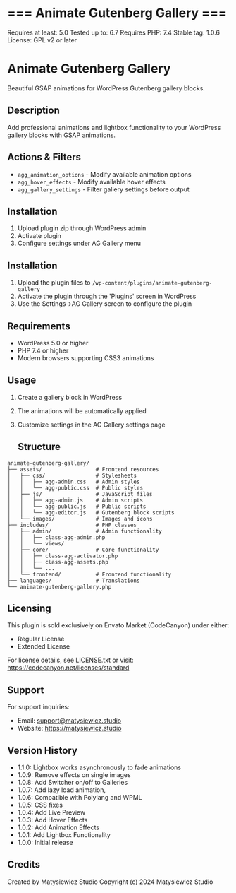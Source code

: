 # === Animate Gutenberg Gallery ===
Requires at least: 5.0
Tested up to: 6.7
Requires PHP: 7.4
Stable tag: 1.0.6
License: GPL v2 or later

# Animate Gutenberg Gallery

Beautiful GSAP animations for WordPress Gutenberg gallery blocks.

## Description
Add professional animations and lightbox functionality to your WordPress gallery blocks with GSAP animations.

## Actions & Filters
- `agg_animation_options` - Modify available animation options
- `agg_hover_effects` - Modify available hover effects
- `agg_gallery_settings` - Filter gallery settings before output

## Installation
1. Upload plugin zip through WordPress admin
2. Activate plugin
3. Configure settings under AG Gallery menu

## Installation
1. Upload the plugin files to `/wp-content/plugins/animate-gutenberg-gallery`
2. Activate the plugin through the 'Plugins' screen in WordPress
3. Use the Settings->AG Gallery screen to configure the plugin

## Requirements
- WordPress 5.0 or higher
- PHP 7.4 or higher
- Modern browsers supporting CSS3 animations

## Usage
1. Create a gallery block in WordPress
2. The animations will be automatically applied
3. Customize settings in the AG Gallery settings page

    ## Structure
```
animate-gutenberg-gallery/
├── assets/                 # Frontend resources
│   ├── css/                # Stylesheets
│   │   ├── agg-admin.css   # Admin styles
│   │   └── agg-public.css  # Public styles
│   ├── js/                 # JavaScript files
│   │   ├── agg-admin.js    # Admin scripts
│   │   └── agg-public.js   # Public scripts
│   │   └── agg-editor.js   # Gutenberg block scripts
│   └── images/             # Images and icons
├── includes/               # PHP classes
│   ├── admin/              # Admin functionality
│   │   ├── class-agg-admin.php
│   │   └── views/
│   ├── core/               # Core functionality
│   │   ├── class-agg-activator.php
│   │   ├── class-agg-assets.php
│   │   └── ...
│   └── frontend/           # Frontend functionality
├── languages/              # Translations
└── animate-gutenberg-gallery.php
```

## Licensing
This plugin is sold exclusively on Envato Market (CodeCanyon) under either:
- Regular License
- Extended License

For license details, see LICENSE.txt or visit:
https://codecanyon.net/licenses/standard

## Support
For support inquiries:
- Email: support@matysiewicz.studio
- Website: https://matysiewicz.studio

## Version History
- 1.1.0: Lightbox works asynchronously to fade animations
- 1.0.9: Remove effects on single images
- 1.0.8: Add Switcher on/off to Galleries
- 1.0.7: Add lazy load animation, 
- 1.0.6: Compatible with Polylang and WPML
- 1.0.5: CSS fixes
- 1.0.4: Add Live Preview
- 1.0.3: Add Hover Effects
- 1.0.2: Add Animation Effects
- 1.0.1: Add Lightbox Functionality
- 1.0.0: Initial release

## Credits
Created by Matysiewicz Studio
Copyright (c) 2024 Matysiewicz Studio